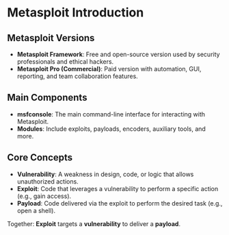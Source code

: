 # Metasploit Introduction

## Metasploit Versions
- **Metasploit Framework**: Free and open-source version used by security professionals and ethical hackers.
- **Metasploit Pro (Commercial)**: Paid version with automation, GUI, reporting, and team collaboration features.

## Main Components
- **msfconsole**: The main command-line interface for interacting with Metasploit.
- **Modules**: Include exploits, payloads, encoders, auxiliary tools, and more.

## Core Concepts
- **Vulnerability**: A weakness in design, code, or logic that allows unauthorized actions.
- **Exploit**: Code that leverages a vulnerability to perform a specific action (e.g., gain access).
- **Payload**: Code delivered via the exploit to perform the desired task (e.g., open a shell).

Together: **Exploit** targets a **vulnerability** to deliver a **payload**.
